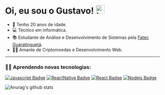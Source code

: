 # Oi, eu sou o Gustavo! <img src="https://user-images.githubusercontent.com/1303154/88677602-1635ba80-d120-11ea-84d8-d263ba5fc3c0.gif" width="28px" alt="hi">

* 📅 Tenho 20 anos de idade.
* 💻 Técnico em informática.
* 📚 Estudante de Análise e Desenvolvimento de Sistemas pela [Fatec Guaratinguetá](http://www.fatecguaratingueta.edu.br/).
* 🏴‍☠️ Amante de Criptomoedas e Desenvolvimento Web.
<hr/>

### 👨‍💻 Aprendendo novas tecnologias:

[![Javascript Badge](https://img.shields.io/badge/-Javascript-F0DB4F?style=for-the-badge&labelColor=273849&logo=javascript&logoColor=F0DB4F)](#) 
[![ReactNative Badge](https://img.shields.io/badge/-React%20Native-273849?style=for-the-badge&labelColor=61DBFB&logo=react&logoColor=FFFFFF)](#)
[![React Badge](https://img.shields.io/badge/-React-273849?style=for-the-badge&labelColor=61DBFB&logo=react&logoColor=273849)](#)
[![Nodejs Badge](https://img.shields.io/badge/-Nodejs-3C873A?style=for-the-badge&labelColor=273849&logo=node.js&logoColor=3C873A)](#)

![Anurag's github stats](https://github-readme-stats.vercel.app/api?username=scrowszinho&show_icons=true&theme=dracula)

